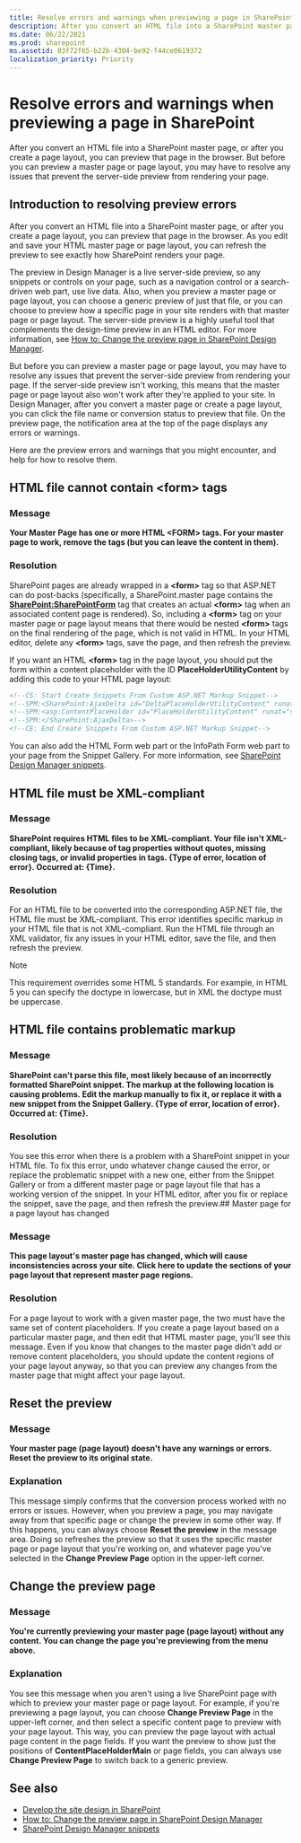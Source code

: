```yaml
---
title: Resolve errors and warnings when previewing a page in SharePoint
description: After you convert an HTML file into a SharePoint master page, or after you create a page layout, you can preview that page in the browser. But before you can preview a master page or page layout, you may have to resolve any issues that prevent the server-side preview from rendering your page.
ms.date: 06/22/2021
ms.prod: sharepoint
ms.assetid: 03f72f65-b22b-4304-be92-f44ce0619372
localization_priority: Priority
---
```

# Resolve errors and warnings when previewing a page in SharePoint

After you convert an HTML file into a SharePoint master page, or after you create a page layout, you can preview that page in the browser. But before you can preview a master page or page layout, you may have to resolve any issues that prevent the server-side preview from rendering your page.

## Introduction to resolving preview errors

After you convert an HTML file into a SharePoint master page, or after you create a page layout, you can preview that page in the browser. As you edit and save your HTML master page or page layout, you can refresh the preview to see exactly how SharePoint renders your page.

The preview in Design Manager is a live server-side preview, so any snippets or controls on your page, such as a navigation control or a search-driven web part, use live data. Also, when you preview a master page or page layout, you can choose a generic preview of just that file, or you can choose to preview how a specific page in your site renders with that master page or page layout. The server-side preview is a highly useful tool that complements the design-time preview in an HTML editor. For more information, see  [How to: Change the preview page in SharePoint Design Manager](how-to-change-the-preview-page-in-sharepoint-design-manager.md).

But before you can preview a master page or page layout, you may have to resolve any issues that prevent the server-side preview from rendering your page. If the server-side preview isn't working, this means that the master page or page layout also won't work after they're applied to your site. In Design Manager, after you convert a master page or create a page layout, you can click the file name or conversion status to preview that file. On the preview page, the notification area at the top of the page displays any errors or warnings.

Here are the preview errors and warnings that you might encounter, and help for how to resolve them.

## HTML file cannot contain \<form\> tags

### Message

 **Your Master Page has one or more HTML \<FORM\> tags. For your master page to work, remove the tags (but you can leave the content in them).**

### Resolution

SharePoint pages are already wrapped in a **\<form\>** tag so that ASP.NET can do post-backs (specifically, a SharePoint.master page contains the **<SharePoint:SharePointForm>** tag that creates an actual **\<form\>** tag when an associated content page is rendered). So, including a **\<form\>** tag on your master page or page layout means that there would be nested **\<form\>** tags on the final rendering of the page, which is not valid in HTML. In your HTML editor, delete any **\<form\>** tags, save the page, and then refresh the preview.

If you want an HTML **\<form\>** tag in the page layout, you should put the form within a content placeholder with the ID **PlaceHolderUtilityContent** by adding this code to your HTML page layout:

```HTML
<!--CS: Start Create Snippets From Custom ASP.NET Markup Snippet-->
<!--SPM:<SharePoint:AjaxDelta id="DeltaPlaceHolderUtilityContent" runat="server">-->
<!--SPM:<asp:ContentPlaceHolder id="PlaceHolderUtilityContent" runat="server" />-->
<!--SPM:</SharePoint:AjaxDelta>-->
<!--CE: End Create Snippets From Custom ASP.NET Markup Snippet-->
```

You can also add the HTML Form web part or the InfoPath Form web part to your page from the Snippet Gallery. For more information, see  [SharePoint Design Manager snippets](sharepoint-design-manager-snippets.md).

## HTML file must be XML-compliant

### Message

**SharePoint requires HTML files to be XML-compliant. Your file isn't XML-compliant, likely because of tag properties without quotes, missing closing tags, or invalid properties in tags. {Type of error, location of error}. Occurred at: {Time}.**

### Resolution

For an HTML file to be converted into the corresponding ASP.NET file, the HTML file must be XML-compliant. This error identifies specific markup in your HTML file that is not XML-compliant. Run the HTML file through an XML validator, fix any issues in your HTML editor, save the file, and then refresh the preview.

> [!NOTE]
> This requirement overrides some HTML 5 standards. For example, in HTML 5 you can specify the doctype in lowercase, but in XML the doctype must be uppercase.

## HTML file contains problematic markup

### Message

**SharePoint can't parse this file, most likely because of an incorrectly formatted SharePoint snippet. The markup at the following location is causing problems. Edit the markup manually to fix it, or replace it with a new snippet from the Snippet Gallery. {Type of error, location of error}. Occurred at: {Time}.**

### Resolution

You see this error when there is a problem with a SharePoint snippet in your HTML file. To fix this error, undo whatever change caused the error, or replace the problematic snippet with a new one, either from the Snippet Gallery or from a different master page or page layout file that has a working version of the snippet. In your HTML editor, after you fix or replace the snippet, save the page, and then refresh the preview.## Master page for a page layout has changed

### Message

 **This page layout's master page has changed, which will cause inconsistencies across your site. Click here to update the sections of your page layout that represent master page regions.**

### Resolution

For a page layout to work with a given master page, the two must have the same set of content placeholders. If you create a page layout based on a particular master page, and then edit that HTML master page, you'll see this message. Even if you know that changes to the master page didn't add or remove content placeholders, you should update the content regions of your page layout anyway, so that you can preview any changes from the master page that might affect your page layout.

## Reset the preview

### Message

**Your master page (page layout) doesn't have any warnings or errors. Reset the preview to its original state.**

### Explanation

This message simply confirms that the conversion process worked with no errors or issues. However, when you preview a page, you may navigate away from that specific page or change the preview in some other way. If this happens, you can always choose **Reset the preview** in the message area. Doing so refreshes the preview so that it uses the specific master page or page layout that you're working on, and whatever page you've selected in the **Change Preview Page** option in the upper-left corner.

## Change the preview page

### Message

**You're currently previewing your master page (page layout) without any content. You can change the page you're previewing from the menu above.**

### Explanation

You see this message when you aren't using a live SharePoint page with which to preview your master page or page layout. For example, if you're previewing a page layout, you can choose **Change Preview Page** in the upper-left corner, and then select a specific content page to preview with your page layout. This way, you can preview the page layout with actual page content in the page fields. If you want the preview to show just the positions of **ContentPlaceHolderMain** or page fields, you can always use **Change Preview Page** to switch back to a generic preview.

## See also

- [Develop the site design in SharePoint](develop-the-site-design-in-sharepoint.md)
- [How to: Change the preview page in SharePoint Design Manager](how-to-change-the-preview-page-in-sharepoint-design-manager.md)
- [SharePoint Design Manager snippets](sharepoint-design-manager-snippets.md)